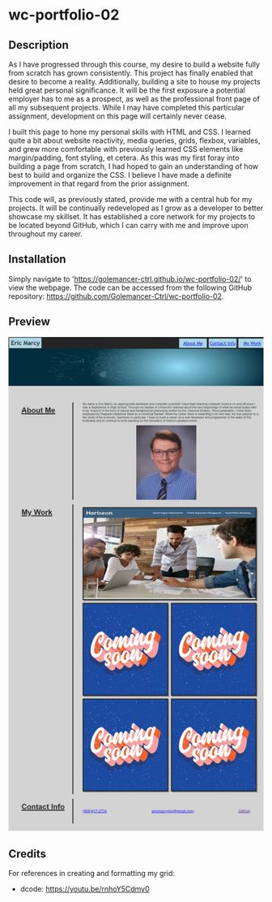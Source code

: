 # wc-portfolio-02

## Description

As I have progressed through this course, my desire to build a website fully from scratch has grown consistently.  This project has finally enabled that desire to become a reality.  Additionally, building a site to house my projects held great personal significance.  It will be the first exposure a potential employer has to me as a prospect, as well as the professional front page of all my subsequent projects.  While I may have completed this particular assignment, development on this page will certainly never cease.

I built this page to hone my personal skills with HTML and CSS.  I learned quite a bit about website reactivity, media queries, grids, flexbox, variables, and grew more comfortable with previously learned CSS elements like margin/padding, font styling, et cetera.  As this was my first foray into building a page from scratch, I had hoped to gain an understanding of how best to build and organize the CSS.  I believe I have made a definite improvement in that regard from the prior assignment.  

This code will, as previously stated, provide me with a central hub for my projects.  It will be continually redeveloped as I grow as a developer to better showcase my skillset.  It has established a core network for my projects to be located beyond GitHub, which I can carry with me and improve upon throughout my career.  

## Installation

Simply navigate to 'https://golemancer-ctrl.github.io/wc-portfolio-02/' to view the webpage.  The code can be accessed from the following GitHub repository: https://github.com/Golemancer-Ctrl/wc-portfolio-02.

## Preview

![Eric Marcy's profile webpage delivers his portfolio in a sleek, responsive, and reactive design.  The page will reformat itself depending on the size of screen, even accomodating mobile devices.  The grid lays out his portfolio of work and highlights each selected project.  It will link to the live version of the site, as the contact info contains links to GitHub among other contact information.](/assets/images/golemancer-ctrl.github.io_wc-portfolio-02_.png?raw=true)

## Credits

For references in creating and formatting my grid:
 - dcode: https://youtu.be/rnhoY5Cdmy0

